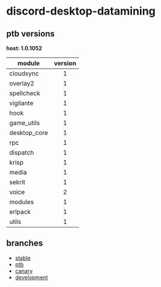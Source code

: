 # discord-desktop-datamining

## ptb versions

**host: 1.0.1052**

| module | version |
| ------ | :-----: |
| cloudsync | 1 |
| overlay2 | 1 |
| spellcheck | 1 |
| vigilante | 1 |
| hook | 1 |
| game_utils | 1 |
| desktop_core | 1 |
| rpc | 1 |
| dispatch | 1 |
| krisp | 1 |
| media | 1 |
| sekrit | 1 |
| voice | 2 |
| modules | 1 |
| erlpack | 1 |
| utils | 1 |

## branches

- [stable](https://github.com/OpenAsar/discord-desktop-datamining/tree/stable)
- [ptb](https://github.com/OpenAsar/discord-desktop-datamining/tree/ptb)
- [canary](https://github.com/OpenAsar/discord-desktop-datamining/tree/canary)
- [development](https://github.com/OpenAsar/discord-desktop-datamining/tree/development)